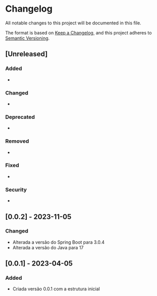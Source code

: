 # Changelog

All notable changes to this project will be documented in this file.

The format is based on [Keep a Changelog](https://keepachangelog.com/en/1.0.0/),
and this project adheres to [Semantic Versioning](https://semver.org/spec/v2.0.0.html).

## [Unreleased]

### Added
*

### Changed
*

### Deprecated
*

### Removed
*

### Fixed
*

### Security
*

## [0.0.2] - 2023-11-05

### Changed
* Alterada a versão do Spring Boot para 3.0.4
* Alterada a versão do Java para 17

## [0.0.1] - 2023-04-05

### Added
* Criada versão 0.0.1 com a estrutura inicial